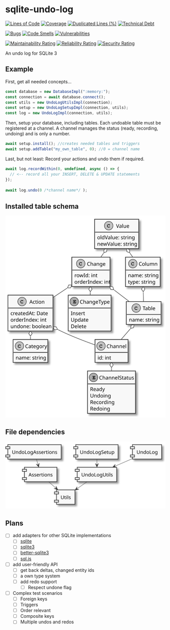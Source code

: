# sqlite-undo-log

[![Lines of Code](https://sonarcloud.io/api/project_badges/measure?project=Lotes_sqlite-undo-log&metric=ncloc)](https://sonarcloud.io/summary/new_code?id=Lotes_sqlite-undo-log)
[![Coverage](https://sonarcloud.io/api/project_badges/measure?project=Lotes_sqlite-undo-log&metric=coverage)](https://sonarcloud.io/summary/new_code?id=Lotes_sqlite-undo-log)
[![Duplicated Lines (%)](https://sonarcloud.io/api/project_badges/measure?project=Lotes_sqlite-undo-log&metric=duplicated_lines_density)](https://sonarcloud.io/summary/new_code?id=Lotes_sqlite-undo-log)
[![Technical Debt](https://sonarcloud.io/api/project_badges/measure?project=Lotes_sqlite-undo-log&metric=sqale_index)](https://sonarcloud.io/summary/new_code?id=Lotes_sqlite-undo-log)

[![Bugs](https://sonarcloud.io/api/project_badges/measure?project=Lotes_sqlite-undo-log&metric=bugs)](https://sonarcloud.io/summary/new_code?id=Lotes_sqlite-undo-log)
[![Code Smells](https://sonarcloud.io/api/project_badges/measure?project=Lotes_sqlite-undo-log&metric=code_smells)](https://sonarcloud.io/summary/new_code?id=Lotes_sqlite-undo-log)
[![Vulnerabilities](https://sonarcloud.io/api/project_badges/measure?project=Lotes_sqlite-undo-log&metric=vulnerabilities)](https://sonarcloud.io/summary/new_code?id=Lotes_sqlite-undo-log)

[![Maintainability Rating](https://sonarcloud.io/api/project_badges/measure?project=Lotes_sqlite-undo-log&metric=sqale_rating)](https://sonarcloud.io/summary/new_code?id=Lotes_sqlite-undo-log)
[![Reliability Rating](https://sonarcloud.io/api/project_badges/measure?project=Lotes_sqlite-undo-log&metric=reliability_rating)](https://sonarcloud.io/summary/new_code?id=Lotes_sqlite-undo-log)
[![Security Rating](https://sonarcloud.io/api/project_badges/measure?project=Lotes_sqlite-undo-log&metric=security_rating)](https://sonarcloud.io/summary/new_code?id=Lotes_sqlite-undo-log)

An undo log for SQLite 3

## Example

First, get all needed concepts...

```typescript
const database = new DatabaseImpl(":memory:");
const connection = await database.connect();
const utils = new UndoLogUtilsImpl(connection);
const setup = new UndoLogSetupImpl(connection, utils);
const log = new UndoLogImpl(connection, utils);
```

Then, setup your database, including tables. Each undoable table must be registered at a channel. A channel manages the status (ready, recording, undoing) and is only a number.

```typescript
await setup.install(); //creates needed tables and triggers
await setup.addTable("my_own_table", 0); //0 = channel name
```

Last, but not least: Record your actions and undo them if required.

```typescript
await log.recordWithin(0, undefined, async () => {
  // <-- record all your INSERT, DELETE & UPDATE statements
});

await log.undo(0 /*channel name*/ );
```

## Installed table schema
![](docs/tables.svg)

## File dependencies
![](docs/architecture.svg)

## Plans
* [ ] add adapters for other SQLite implementations
  * [ ] [sqlite](https://www.npmjs.com/package/sqlite)
  * [ ] [sqlite3](https://github.com/TryGhost/node-sqlite3)
  * [ ] [better-sqlite3](https://github.com/WiseLibs/better-sqlite3)
  * [ ] [sql.js](https://github.com/sql-js/sql.js)
* [ ] add user-friendly API
  * [ ] get back deltas, changed entity ids
  * [ ] a own type system
  * [ ] add redo support
    * [ ] Respect undone flag
* [ ] Complex test scenarios
    * [ ] Foreign keys
    * [ ] Triggers
    * [ ] Order relevant
    * [ ] Composite keys
    * [ ] Multiple undos and redos
